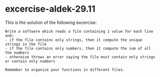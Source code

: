 # excercise-aldek-29.11
This is the solution of the following excercise:
```
Write a software which reads a file containing 1 value for each line and:
- if the file contains only strings, then it compute the unique strings in the file
- if the file contains only numbers, then it compute the sum of all the numbers
- otherwise throws an error saying the file must contain only strings or contain only numbers

Remember to organize your functions in different files.
```
